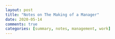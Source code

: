 ```yaml
---
layout: post
title: "Notes on The Making of a Manager"
date: 2020-05-14
comments: true
categories: [summary, notes, management, work]
---
```

